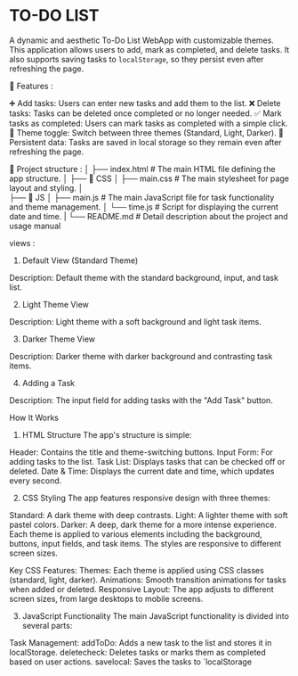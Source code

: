 # TO-DO LIST
A dynamic and aesthetic To-Do List WebApp with customizable themes. This application allows users to add, mark as completed, and delete tasks. It also supports saving tasks to `localStorage`, so they persist even after refreshing the page.

🚀 Features :

➕ Add tasks: Users can enter new tasks and add them to the list.
❌ Delete tasks: Tasks can be deleted once completed or no longer needed.
✅ Mark tasks as completed: Users can mark tasks as completed with a simple click.
🌈 Theme toggle: Switch between three themes (Standard, Light, Darker).
💾 Persistent data: Tasks are saved in local storage so they remain even after refreshing the page.

📁 Project structure :
│
├── index.html          # The main HTML file defining the app structure.
│
├── 📁 CSS
│     ├── main.css      # The main stylesheet for page layout and styling.
│   
├── 📁 JS
│     ├── main.js        # The main JavaScript file for task functionality and theme management.
│     └── time.js        # Script for displaying the current date and time.
|
└──   README.md          # Detail description about the project and usage manual


views :

1. Default View (Standard Theme)

Description: Default theme with the standard background, input, and task list.

2. Light Theme View

Description: Light theme with a soft background and light task items.

3. Darker Theme View

Description: Darker theme with darker background and contrasting task items.

4. Adding a Task

Description: The input field for adding tasks with the "Add Task" button.

How It Works
1. HTML Structure
The app's structure is simple:

Header: Contains the title and theme-switching buttons.
Input Form: For adding tasks to the list.
Task List: Displays tasks that can be checked off or deleted.
Date & Time: Displays the current date and time, which updates every second.

2. CSS Styling
The app features responsive design with three themes:

Standard: A dark theme with deep contrasts.
Light: A lighter theme with soft pastel colors.
Darker: A deep, dark theme for a more intense experience.
Each theme is applied to various elements including the background, buttons, input fields, and task items. The styles are responsive to different screen sizes.

Key CSS Features:
Themes: Each theme is applied using CSS classes (standard, light, darker).
Animations: Smooth transition animations for tasks when added or deleted.
Responsive Layout: The app adjusts to different screen sizes, from large desktops to mobile screens.

3. JavaScript Functionality
The main JavaScript functionality is divided into several parts:

Task Management:
addToDo: Adds a new task to the list and stores it in localStorage.
deletecheck: Deletes tasks or marks them as completed based on user actions.
savelocal: Saves the tasks to `localStorage

 




